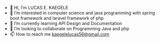 - 👋 Hi, I’m LUCAS E. KAEGELE 
- 👀 I’m interested in computer science and java programming with spring boot framework and laravel framework of php
- 🌱 I’m currently learning API Design and Documentation 
- 💞️ I’m looking to collaborate on Programming Java and php
- 📫 How to reach me kaegelelucas56@gmail.com

<!---
lucas5382/lucas5382 is a ✨ special ✨ repository because its `README.md` (this file) appears on your GitHub profile.
You can click the Preview link to take a look at your changes.
--->
